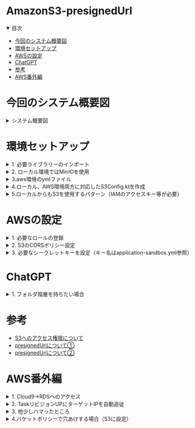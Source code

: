 # AmazonS3-presignedUrl

<details open="open">
<summary>目次</summary>


- [今回のシステム概要図](#今回のシステム概要図)
- [環境セットアップ](#環境セットアップ)
- [AWSの設定](#AWSの設定)
- [ChatGPT](#ChatGPT)
- [参考](#参考)
- [AWS番外編](#AWS番外編)

</details>

# 今回のシステム概要図
<details>
<summary> システム概要図</summary>


![](./assets/images/aws-system.png)

</details>

# 環境セットアップ

<details>
<summary> 1. 必要ライブラリーのインポート</summary>

```gradlew.kts
    implementation("com.amazonaws:aws-java-sdk-s3:1.12.583")
```
</details>

<details>
<summary> 2. ローカル環境ではMinIOを使用</summary>

- S3と同じオブジェクト型のストレージ
- API等は全てS3に準拠している

```docker-compose.yml
services:
  minio:
    image: minio/minio:RELEASE.2023-11-01T18-37-25Z
    networks:
      - local-dev-net
    container_name: minio
    environment:
      MINIO_ROOT_USER: root
      MINIO_ROOT_PASSWORD: password
    command:
      server /data --console-address ":9001" #<- /dataで /dataディレクトリをデータストレージとして使用。 --console-address ":9001"でMiniOの管理コンソールを設定
    ports:
      - 9000:9000 #<- APIアクセス用のポート
      - 9001:9001 #<- 管理コンソールアクセス用
  createbuckets:
    image: minio/mc
    networks:
      - local-dev-net
    depends_on:
      - minio
    entrypoint: >
      /bin/sh -c "
      /usr/bin/mc alias set minio http://minio:9000 root password;
      /usr/bin/mc mb minio/s3-presignedurl-test;
      /usr/bin/mc anonymous set public minio/s3-presignedurl-test;
      exit 0
      "
```

```application.yml
aws:
  s3:
    bucket: s3-presignedurl-test
    endpoint: http://localhost:9000
    region: not_in_use
    use-minio: true
```

</details>

<details>
<summary> 3.aws環境のymlファイル</summary>

```application-sandbox.yml
aws:
  s3:
    bucket: ${S3_BUCKET_NAME}
    endpoint: ${S3_ENDPOINT}
    region: ${S3_REGION}
    use-minio: false
```
</details>

<details>
<summary> 4.ローカル、AWS環境両方に対応したS3Config.ktを作成</summary>

- Bean登録されているのでApplicationが起動した際に読み込まれる
- 呼び出し時に特にエンドポイントの指定等はしないが、Bean登録の結果自動で認識できている

```kotlin
    package com.presignedurl.backend.config

import com.amazonaws.ClientConfiguration
import com.amazonaws.auth.AWSStaticCredentialsProvider
import com.amazonaws.auth.BasicAWSCredentials
import com.amazonaws.client.builder.AwsClientBuilder
import com.amazonaws.services.s3.AmazonS3
import com.amazonaws.services.s3.AmazonS3ClientBuilder
import org.springframework.beans.factory.annotation.Value
import org.springframework.context.annotation.Bean
import org.springframework.context.annotation.Configuration

@Configuration
class S3Config(
    @Value("\${aws.s3.endpoint}")
    private val endpoint: String,

    @Value("\${aws.s3.region}")
    private val region: String,

    @Value("\${aws.s3.use-minio}")
    private val useMinIO: Boolean,

    @Value("\${aws.s3.bucket}")
    val bucket: String
) {
    @Bean
    fun baseS3Url(): String {
        return if (useMinIO) {
            "$endpoint/$bucket"
        } else {
            "https://$bucket.s3.$region.amazonaws.com"
        }
    }

    @Bean
    fun amazonS3(): AmazonS3 {
        val endpointConfiguration = AwsClientBuilder.EndpointConfiguration(
            endpoint,
            region
        )
        val clientConfiguration = ClientConfiguration()
        clientConfiguration.connectionTimeout = 10000
        clientConfiguration.requestTimeout = 10000

        val clientBuilder = AmazonS3ClientBuilder
            .standard()
            .withEndpointConfiguration(endpointConfiguration)
            .withPathStyleAccessEnabled(true)
            .withClientConfiguration(clientConfiguration)

        if (useMinIO) {
            clientBuilder.withCredentials(AWSStaticCredentialsProvider(BasicAWSCredentials("root", "password")))
        }

        return clientBuilder.build()
    }
}

```
</details>

<details>
<summary> 5.ローカルからもS3を使用するパターン（IAMのアクセスキー等が必要）</summary>

```kotlin
import com.amazonaws.ClientConfiguration
import com.amazonaws.auth.AWSStaticCredentialsProvider
import com.amazonaws.auth.BasicAWSCredentials
import com.amazonaws.client.builder.AwsClientBuilder
import com.amazonaws.services.s3.AmazonS3
import com.amazonaws.services.s3.AmazonS3ClientBuilder
import org.springframework.beans.factory.annotation.Value
import org.springframework.context.annotation.Bean
import org.springframework.context.annotation.Configuration

@Configuration
class S3Config(
    @Value("\${aws.access-key}")
    private val accessKey: String,

    @Value("\${aws.secret-key}")
    private val secretKey: String,

    @Value("\${aws.s3.region}")
    private val region: String,

    @Value("\${aws.s3.endpoint}")
    private val endpoint: String,

    @Value("\${aws.s3.bucket}")
    val bucket: String
) {

    @Bean
    fun amazonS3(): AmazonS3 {
        val endpointConfiguration = AwsClientBuilder.EndpointConfiguration(
            endpoint,
            region
        )
        val clientConfiguration = ClientConfiguration()
        clientConfiguration.connectionTimeout = 10000
        clientConfiguration.requestTimeout = 10000

        return AmazonS3ClientBuilder
            .standard()
            .withEndpointConfiguration(endpointConfiguration)
            .withPathStyleAccessEnabled(true)
            .withClientConfiguration(clientConfiguration)
            .withCredentials(AWSStaticCredentialsProvider(BasicAWSCredentials(accessKey, secretKey)))
            .build()
    }
}

```


```application-sandbox.yml
aws:
  access-key: ${AWS_IAM_ACCESS_KEY}
  secret-key: ${AWS_IAM_ACCESS_SECRET}
  s3:
    region: "region"
    bucket: "buketname"
    endpoint: "aws-endpoint"
```
</details>

# AWSの設定

<details>
<summary> 1. 必要なロールの登録</summary>

- PresignedUrlを発行するには下記の①or②のどちらかが必要。今回は②で実施
- ①S3へのアクセス権限を持ったIAMユーザーのアクセスキーandシークレットキー。もう一個のS3検討用のリポジトリーはそっちで記載
- ②AWS上にデプロイされたリソースに、S3へのアクセス権限を委譲できるIAMロールがアタッチされている
- 今回は下記のように、ECSのタスクにS3FullAccessをつけている

 ![](./assets/images/aws-taskrole.png)

</details>

<details>
<summary> 2. S3のCORSポリシー設定</summary>

- 通常CrossOriginエラーが発生するため、下記のようにアクセスを許可するポリシーをS3に設定

```json
[
    {
        "AllowedHeaders": [
            "*"
        ],
        "AllowedMethods": [
            "GET",
            "PUT",
            "POST",
            "HEAD",
            "DELETE"
        ],
        "AllowedOrigins": [
            "*"
        ],
        "ExposeHeaders": []
    }
]
```

</details>

<details>
<summary> 3. 必要なシークレットキーを設定（キー名はapplication-sandbox.yml参照）</summary>

![](./assets/images/aws-secret.png)

</details>

# ChatGPT
<details>
<summary> 1. フォルダ階層を持ちたい場合</summary>


![](./assets/images/ChatGPT_folder.png)

</details>

# 参考
- [S3へのアクセス権限について](https://qiita.com/tmiki/items/87697d3d3d5330c6fc08)
- [presignedUrlについて①](https://www.dtreelabs.com/blog/s3-direct-file-upload-using-presigned-url-from-react-and-rails)
- [presignedUrlについて②](https://dev.to/aws-builders/working-with-amazon-s3-presigned-urls-in-spring-boot-383n)


# AWS番外編

<details>
<summary> 1. Cloud9→RDSへのアクセス</summary>

- 接続方法はSSHの方を選択
- RDSにアクセスに行くために、Cloud9が立てたEC2インスタンスのセキュリティグループを確認して、RDSのセキュリティグループの許可トラフックにそのセキュリティグループを設定
- ただし、セキュリティグループの設定がめんどくさければ、VPC内からの全てのトラフィックを許可する下記の設定でも問題ない。（IPは設定してあるVPCもしくはもっと絞るなら、サーバーがおかれるサブネットにする）

![](./assets/images/aws-rds-sg.png)

- Cloud9に入ったら下記コマンド

```zh
sudo yum search postgresql
sudo yum -y install postgresql15.x86_64
```

- psqlコマンドが使えるようになったら下記コマンドでPOSTGRESに入る
- PWはシークレットから取ってくる

```zh
psql -h <RDSエンドポイント> -U <ユーザー名> -d <DB名>
```

- DBの一覧の確認
```zh
\l 
```

- 指定したDBに移動
```zh
\c <DB名> 
```

- DB内のテーブル確認
```zh
\dt 
```
</details>

<details>
<summary> 2. TaskリビジョンUPにターゲットIPを自動追従</summary>

- TaskのリビジョンUP毎にターゲットのIPを変更しないといけない。。。→サービス作成の時にロードバランシング設定ので作成したALB、ターゲットグループを選択しておくと問題なくTaskのリビジョンUPに追従してルーティングされる。TaskのコンテナリッスンPortはバックエンドのポート（8080）にしておくこと！！！

![](./assets/images/aws-task-listen-port.png)
![](./assets/images/aws-service-ipAuto.png)

</details>

<details>
<summary> 3. 他少しハマったところ</summary>

- ターゲットグループのヘルスチェックがHealthyにならない→各リソースのセキュリティグループのインバウンド/アウトバウンドをしっかり確認して！！
- Task定義で指定するチップ。X86対応のイメージか、ARM64対応のイメージかで選択するチップが異なる。今回はARM64で実施

</details>

<details>
<summary> 4.バケットポリシーで穴あけする場合（S3に設定）</summary>

```json
{
    "Version": "2012-10-17",
    "Statement": [
        {
            "Effect": "Allow",
            "Principal": "*",
            "Action": "s3:GetObject",
            "Resource": "arn:aws:s3:::backet-name/*",
            "Condition": {
                "IpAddress": {
                    "aws:SourceIp": [
                        "穴あけしたいIP（複数指定可能）"
                    ]
                }
            }
        }
    ]
}
```

</details>